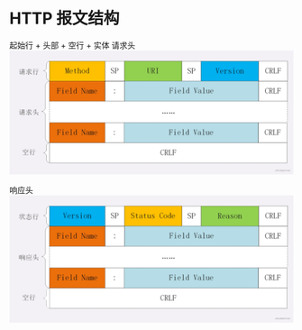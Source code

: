 # HTTP 报文结构

起始行 + 头部 + 空行 + 实体
请求头
![img](./assets/16791274408658.jpg)

响应头
![img](./assets/16791274495509.jpg)
